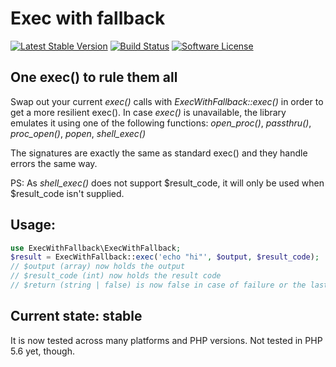 # Exec with fallback

[![Latest Stable Version](https://img.shields.io/packagist/v/rosell-dk/exec-with-fallback.svg?style=flat-square)](https://packagist.org/packages/rosell-dk/exec-with-fallback)
[![Build Status](https://github.com/rosell-dk/exec-with-fallback/actions/workflows/php.yml/badge.svg)](https://github.com/rosell-dk/exec-with-fallback/actions/workflows/php.yml)
[![Software License](https://img.shields.io/badge/license-MIT-brightgreen.svg?style=flat-square)](https://github.com/rosell-dk/exec-with-fallback/blob/master/LICENSE)

## One exec() to rule them all
Swap out your current *exec()* calls with *ExecWithFallback::exec()* in order to get a more resilient exec(). In case *exec()* is unavailable, the library emulates it using one of the following functions: *open_proc()*, *passthru()*, *proc_open()*, *popen*, *shell_exec()*

The signatures are exactly the same as standard exec() and they handle errors the same way.

PS: As *shell_exec()* does not support $result_code, it will only be used when $result_code isn't supplied.

## Usage:
```php
use ExecWithFallback\ExecWithFallback;
$result = ExecWithFallback::exec('echo "hi"', $output, $result_code);
// $output (array) now holds the output
// $result_code (int) now holds the result code
// $return (string | false) is now false in case of failure or the last line of the output
```

## Current state: stable
It is now tested across many platforms and PHP versions. Not tested in PHP 5.6 yet, though.

